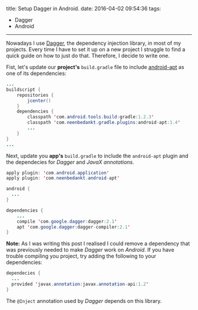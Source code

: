 title: Setup Dagger in Android.
date: 2016-04-02 09:54:36
tags:
- Dagger
- Android
---
Nowadays I use [Dagger](http://google.github.io/dagger/), the dependency injection library, in most of my projects. Every time I have to set it up on a new project I struggle to find a quick guide on how to just do that. Therefore, I decide to write one.

Fist, let's update our **project's** `build.gradle` file to include [android-apt](https://bitbucket.org/hvisser/android-apt) as one of its dependencies:
```Java
...
buildscript {
    repositories {
        jcenter()
    }
    dependencies {
        classpath 'com.android.tools.build:gradle:1.2.3'
        classpath 'com.neenbedankt.gradle.plugins:android-apt:1.4'
        ...
    }
}
...
```

Next, update you **app's** `build.gradle` to include the `android-apt` plugin and the dependecies for _Dagger_ and _JavaX annotations_.

```Java
apply plugin: 'com.android.application'
apply plugin: 'com.neenbedankt.android-apt'

android {
  ...
}

dependencies {
    ...
    compile 'com.google.dagger:dagger:2.1'
    apt 'com.google.dagger:dagger-compiler:2.1'
}
```

**Note:** As I was writing this post I realised I could remove a dependency that was previously needed to make _Dagger_ work on _Android_. If you have trouble compiling you project, try adding the following to your dependencies:

```Java
dependecies {
  ...
  provided 'javax.annotation:javax.annotation-api:1.2'  
}
```

The `@Inject` annotation used by _Dagger_ depends on this library.
